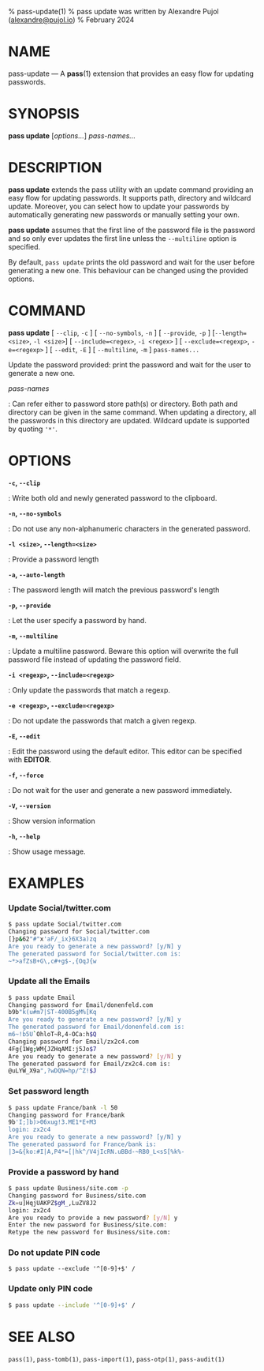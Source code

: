 % pass-update(1)
% pass update was written by Alexandre Pujol (alexandre@pujol.io)
% February 2024

# NAME

pass-update — A **pass**(1) extension that provides an easy flow for updating passwords.

# SYNOPSIS

**pass update** [*options…*] *pass-names...*

# DESCRIPTION

**pass update** extends the pass utility with an update command providing an easy flow for updating passwords. It supports path, directory and wildcard update. Moreover, you can select how to update your passwords by automatically
generating new passwords or manually setting your own.

**pass update** assumes that the first line of the password file is the password and so only ever updates the first line unless the `--multiline` option is specified.

By default, `pass update` prints the old password and wait for the user before generating a new one. This behaviour can be changed using the provided options.

# COMMAND

**pass update** [ `--clip`, `-c` ] [ `--no-symbols`, `-n` ] [ `--provide`, `-p` ] [`--length=<size>`, `-l <size>`] [ `--include=<regex>`, `-i <regex>` ] [ `--exclude=<regexp>`, `-e=<regexp>` ] [ `--edit`, `-E` ] [ `--multiline`, `-m` ] `pass-names...`

Update the password provided: print the password and wait for the user to generate a new one.

*pass-names*

: Can refer either to password store path(s) or directory. Both path and directory can be given in the same command. When updating a directory, all the passwords in this directory are updated. Wildcard update is supported by quoting `'*'`.


# OPTIONS

**`-c`, `--clip`**

:  Write both old and newly generated password to the clipboard.

**`-n`, `--no-symbols`**

: Do not use any non-alphanumeric characters in the generated password.

**`-l <size>`, `--length=<size>`**

: Provide a password length

**`-a`, `--auto-length`**

: The password length will match the previous password's length

**`-p`, `--provide`**

: Let the user specify a password by hand.

**`-m`, `--multiline`**

: Update a multiline password. Beware this option will overwrite the full password file instead of updating the password field.

**`-i <regexp>`, `--include=<regexp>`**

: Only update the passwords that match a regexp.

**`-e <regexp>`, `--exclude=<regexp>`**

: Do not update the passwords that match a given regexp.

**`-E`, `--edit`**

: Edit the password using the default editor. This editor can be specified with **EDITOR**.

**`-f`, `--force`**

: Do not wait for the user and generate a new password immediately.

**`-V`, `--version`**

: Show version information

**`-h`, `--help`**

: Show usage message.

# EXAMPLES

### Update Social/twitter.com

```sh
$ pass update Social/twitter.com
Changing password for Social/twitter.com
[}p&62"#"x'aF/_ix}6X3a)zq
Are you ready to generate a new password? [y/N] y
The generated password for Social/twitter.com is:
~*>afZsB+G\,c#+g$-,{OqJ{w
```


### Update all the Emails

```sh
$ pass update Email
Changing password for Email/donenfeld.com
b9b"k(u#m7|ST-400B5gM%[Kq
Are you ready to generate a new password? [y/N] y
The generated password for Email/donenfeld.com is:
m6~!b5U`OhloT~R,4-OCa:h$Q
Changing password for Email/zx2c4.com
4Fg{1Wg;WM{JZHqAMI:j5Jo$7
Are you ready to generate a new password? [y/N] y
The generated password for Email/zx2c4.com is:
@uLYW_X9a",?wDQN=hp/^Z!$J
```

### Set password length

```sh
$ pass update France/bank -l 50
Changing password for France/bank
9b'I;]b)>06xug!3.ME1*E+M3
login: zx2c4
Are you ready to generate a new password? [y/N] y
The generated password for France/bank is:
|3=&{ko:#I|A,P4*=[|hk^/V4jIcRN.uBBd-~RB0_L<sS[%k%-
```

### Provide a password by hand

```sh
$ pass update Business/site.com -p
Changing password for Business/site.com
Zk=u]HqjUAKPZ$gM_,LuZV8J2
login: zx2c4
Are you ready to provide a new password? [y/N] y
Enter the new password for Business/site.com:
Retype the new password for Business/site.com:
```

### Do not update PIN code

```
$ pass update --exclude '^[0-9]+$' /
```

### Update only PIN code

```sh
$ pass update --include '^[0-9]+$' /
```

# SEE ALSO
`pass(1)`, `pass-tomb(1)`, `pass-import(1)`, `pass-otp(1)`, `pass-audit(1)`
